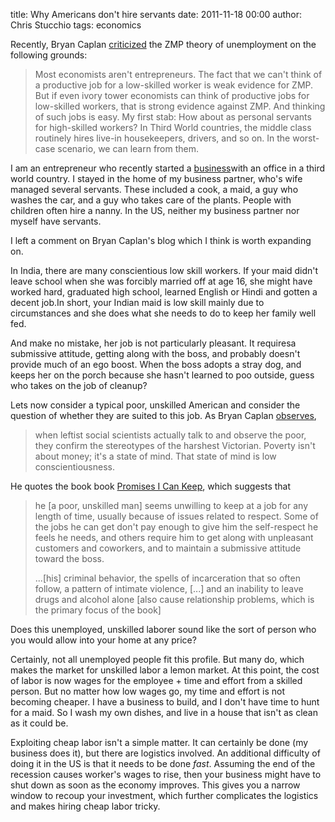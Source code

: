 title: Why Americans don't hire servants
date: 2011-11-18 00:00
author: Chris Stucchio
tags: economics



<p>Recently, Bryan Caplan <a href="http://econlog.econlib.org/archives/2011/11/the_reasons_for.html">criticized</a> the ZMP theory of unemployment on the following grounds:</p>
<blockquote>
<p>Most economists aren't entrepreneurs. The fact that we can't think of a productive job for a low-skilled worker is weak evidence for ZMP. But if even ivory tower economists can think of productive jobs for low-skilled workers, that is strong evidence against ZMP. And thinking of such jobs is easy. My first stab: How about as personal servants for high-skilled workers? In Third World countries, the middle class routinely hires live-in housekeepers, drivers, and so on. In the worst-case scenario, we can learn from them.</p>
</blockquote>
<p>I am an entrepreneur who recently started a <a href="http://www.styloot.com">business</a>with an office in a third world country. I stayed in the home of my business partner, who's wife managed several servants. These included a cook, a maid, a guy who washes the car, and a guy who takes care of the plants. People with children often hire a nanny. In the US, neither my business partner nor myself have servants.</p>
<p>I left a comment on Bryan Caplan's blog which I think is worth expanding on.</p>
<p>In India, there are many conscientious low skill workers. If your maid didn't leave school when she was forcibly married off at age 16, she might have worked hard, graduated high school, learned English or Hindi and gotten a decent job.In short, your Indian maid is low skill mainly due to circumstances and she does what she needs to do to keep her family well fed.</p>
<p>And make no mistake, her job is not particularly pleasant. It requiresa submissive attitude, getting along with the boss, and probably doesn't provide much of an ego boost. When the boss adopts a stray dog, and keeps her on the porch because she hasn't learned to poo outside, guess who takes on the job of cleanup?</p>
<p>Lets now consider a typical poor, unskilled American and consider the question of whether they are suited to this job. As Bryan Caplan <a href="http://econlog.econlib.org/archives/2011/11/poverty_conscie.html">observes</a>,</p>

>when leftist social scientists actually talk to and observe the poor, they confirm the stereotypes of the harshest Victorian. Poverty isn't about money; it's a state of mind. That state of mind is low conscientiousness.

<p>He quotes the book book <a href="http://www.amazon.com/Promises-Can-Keep-Motherhood-Marriage/dp/0520241134">Promises I Can Keep</a>, which suggests that</p>
<blockquote>
<p>he [a poor, unskilled man] seems unwilling to keep at a job for any length of time, usually because of issues related to respect. Some of the jobs he can get don't pay enough to give him the self-respect he feels he needs, and others require him to get along with unpleasant customers and coworkers, and to maintain a submissive attitude toward the boss.</p>
<p>...[his] criminal behavior, the spells of incarceration that so often follow, a pattern of intimate violence, [...] and an inability to leave drugs and alcohol alone [also cause relationship problems, which is the primary focus of the book]</p>
</blockquote>
<p>Does this unemployed, unskilled laborer sound like the sort of person who you would allow into your home at any price?</p>
<p>Certainly, not all unemployed people fit this profile. But many do, which makes the market for unskilled labor a lemon market. At this point, the cost of labor is now wages for the employee + time and effort from a skilled person. But no matter how low wages go, my time and effort is not becoming cheaper. I have a business to build, and I don't have time to hunt for a maid. So I wash my own dishes, and live in a house that isn't as clean as it could be.</p>
<p>Exploiting cheap labor isn't a simple matter. It can certainly be done (my business does it), but there are logistics involved. An additional difficulty of doing it in the US is that it needs to be done <em>fast</em>. Assuming the end of the recession causes worker's wages to rise, then your business might have to shut down as soon as the economy improves. This gives you a narrow window to recoup your investment, which further complicates the logistics and makes hiring cheap labor tricky.</p>
